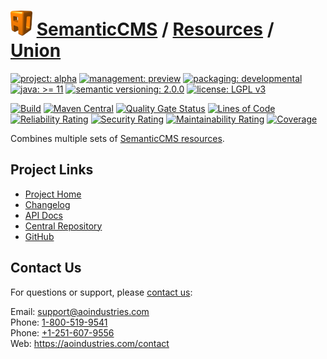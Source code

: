 # [<img src="ao-logo.png" alt="AO Logo" width="35" height="40">](https://github.com/ao-apps) [SemanticCMS](https://github.com/ao-apps/semanticcms) / [Resources](https://github.com/ao-apps/semanticcms-resources) / [Union](https://github.com/ao-apps/semanticcms-resources-union)

[![project: alpha](https://semanticcms.com/ao-badges/project-alpha.svg)](https://aoindustries.com/life-cycle#project-alpha)
[![management: preview](https://semanticcms.com/ao-badges/management-preview.svg)](https://aoindustries.com/life-cycle#management-preview)
[![packaging: developmental](https://semanticcms.com/ao-badges/packaging-developmental.svg)](https://aoindustries.com/life-cycle#packaging-developmental)  
[![java: &gt;= 11](https://semanticcms.com/ao-badges/java-11.svg)](https://docs.oracle.com/en/java/javase/11/)
[![semantic versioning: 2.0.0](https://semanticcms.com/ao-badges/semver-2.0.0.svg)](https://semver.org/spec/v2.0.0.html)
[![license: LGPL v3](https://semanticcms.com/ao-badges/license-lgpl-3.0.svg)](https://www.gnu.org/licenses/lgpl-3.0)

[![Build](https://github.com/ao-apps/semanticcms-resources-union/workflows/Build/badge.svg?branch=master)](https://github.com/ao-apps/semanticcms-resources-union/actions?query=workflow%3ABuild)
[![Maven Central](https://maven-badges.herokuapp.com/maven-central/com.semanticcms/semanticcms-resources-union/badge.svg)](https://maven-badges.herokuapp.com/maven-central/com.semanticcms/semanticcms-resources-union)
[![Quality Gate Status](https://sonarcloud.io/api/project_badges/measure?branch=master&project=com.semanticcms%3Asemanticcms-resources-union&metric=alert_status)](https://sonarcloud.io/dashboard?branch=master&id=com.semanticcms%3Asemanticcms-resources-union)
[![Lines of Code](https://sonarcloud.io/api/project_badges/measure?branch=master&project=com.semanticcms%3Asemanticcms-resources-union&metric=ncloc)](https://sonarcloud.io/component_measures?branch=master&id=com.semanticcms%3Asemanticcms-resources-union&metric=ncloc)  
[![Reliability Rating](https://sonarcloud.io/api/project_badges/measure?branch=master&project=com.semanticcms%3Asemanticcms-resources-union&metric=reliability_rating)](https://sonarcloud.io/component_measures?branch=master&id=com.semanticcms%3Asemanticcms-resources-union&metric=Reliability)
[![Security Rating](https://sonarcloud.io/api/project_badges/measure?branch=master&project=com.semanticcms%3Asemanticcms-resources-union&metric=security_rating)](https://sonarcloud.io/component_measures?branch=master&id=com.semanticcms%3Asemanticcms-resources-union&metric=Security)
[![Maintainability Rating](https://sonarcloud.io/api/project_badges/measure?branch=master&project=com.semanticcms%3Asemanticcms-resources-union&metric=sqale_rating)](https://sonarcloud.io/component_measures?branch=master&id=com.semanticcms%3Asemanticcms-resources-union&metric=Maintainability)
[![Coverage](https://sonarcloud.io/api/project_badges/measure?branch=master&project=com.semanticcms%3Asemanticcms-resources-union&metric=coverage)](https://sonarcloud.io/component_measures?branch=master&id=com.semanticcms%3Asemanticcms-resources-union&metric=Coverage)

Combines multiple sets of [SemanticCMS resources](https://github.com/ao-apps/semanticcms-resources).

## Project Links
* [Project Home](https://semanticcms.com/resources/union/)
* [Changelog](https://semanticcms.com/resources/union/changelog)
* [API Docs](https://semanticcms.com/resources/union/apidocs/)
* [Central Repository](https://central.sonatype.com/artifact/com.semanticcms/semanticcms-resources-union)
* [GitHub](https://github.com/ao-apps/semanticcms-resources-union)

## Contact Us
For questions or support, please [contact us](https://aoindustries.com/contact):

Email: [support@aoindustries.com](mailto:support@aoindustries.com)  
Phone: [1-800-519-9541](tel:1-800-519-9541)  
Phone: [+1-251-607-9556](tel:+1-251-607-9556)  
Web: https://aoindustries.com/contact
